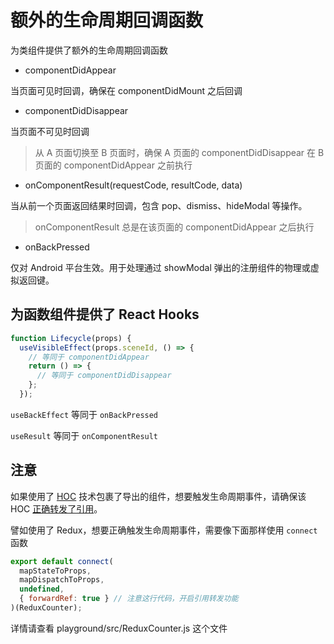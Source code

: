 # 额外的生命周期回调函数

为类组件提供了额外的生命周期回调函数

- componentDidAppear

当页面可见时回调，确保在 componentDidMount 之后回调

- componentDidDisappear

当页面不可见时回调

> 从 A 页面切换至 B 页面时，确保 A 页面的 componentDidDisappear 在 B 页面的 componentDidAppear 之前执行

- onComponentResult(requestCode, resultCode, data)

当从前一个页面返回结果时回调，包含 pop、dismiss、hideModal 等操作。

> onComponentResult 总是在该页面的 componentDidAppear 之后执行

- onBackPressed

仅对 Android 平台生效。用于处理通过 showModal 弹出的注册组件的物理或虚拟返回键。

## 为函数组件提供了 React Hooks

```javascript
function Lifecycle(props) {
  useVisibleEffect(props.sceneId, () => {
    // 等同于 componentDidAppear
    return () => {
      // 等同于 componentDidDisappear
    };
  });
```

`useBackEffect` 等同于 `onBackPressed`

`useResult` 等同于 `onComponentResult`

## 注意

如果使用了 [HOC](https://reactjs.org/docs/higher-order-components.html) 技术包裹了导出的组件，想要触发生命周期事件，请确保该 HOC [正确转发了引用](https://reactjs.org/docs/forwarding-refs.html)。

譬如使用了 Redux，想要正确触发生命周期事件，需要像下面那样使用 `connect` 函数

```javascript
export default connect(
  mapStateToProps,
  mapDispatchToProps,
  undefined,
  { forwardRef: true } // 注意这行代码，开启引用转发功能
)(ReduxCounter);
```

详情请查看 playground/src/ReduxCounter.js 这个文件
